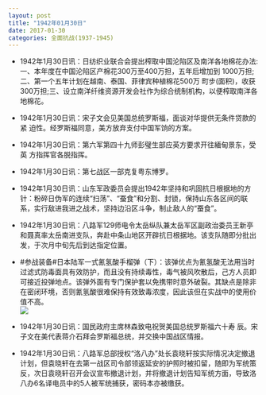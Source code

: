 ```yaml
---
layout: post
title: "1942年01月30日"
date: 2017-01-30
categories: 全面抗战(1937-1945)
---
```


<meta name="referrer" content="no-referrer" />

- 1942年1月30日讯：日纺织业联合会提出榨取中国沦陷区及南洋各地棉花办法:一、本年度在中国沦陷区产棉花300万至400万担，五年后增加到 1000万担;二、第一个五年计划在越南、泰国、菲律宾种植棉花500万 町步(面积)，收获300万担;三、设立南洋纤维资源开发会社作为综合统制机构，以便榨取南洋各地棉花。 

- 1942年1月30日讯：宋子文会见美国总统罗斯福，面谈对华提供无条件贷款的紧 迫性。经罗斯福同意，美方放弃支付中国军饷的方案。 

- 1942年1月30日讯：第六军第四十九师彭璧生部应英方要求开往緬甸景东，受英 方指挥官各脱指挥。 

- 1942年1月30日讯：第七战区一部克复粤东博罗。 

- 1942年1月30日讯：山东军政委员会提出1942年坚持和巩固抗日根据地的方针：粉碎日伪军的连续“扫荡”、“蚕食”和分割、封锁，保持山东各区间的联系，实行敌进我进之战术，坚持边沿区斗争，制止敌人的“蚕食”。 

- 1942年1月30日讯：八路军129师电令太岳纵队兼太岳军区副政治委员王新亭和聂真率太岳南进支队，奔赴中条山地区开辟抗日根据地。该支队随即分批出发，于次月中旬先后到达指定位置。 

- #参战装备#日本陆军一式氰氢酸手榴弹（下）：该弹优点为氰氢酸无法用当时过滤式防毒面具有效防护，而且没有持续毒性，毒气被风吹散后，己方人员即可接近投弹地点。该弹外面有专门保护套以免携带时意外破裂。其缺点是除非在密闭环境，否则氰氢酸很难保持有效致毒浓度，因此该但在实战中的使用价值不高。 <br/><img src="https://ww3.sinaimg.cn/large/aca367d8jw1fc8fdb9db6j20b60kgwh3.jpg" />

- 1942年1月30日讯：国民政府主席林森致电祝贺美国总统罗斯福六十寿 辰。宋子文在美代表蒋介石拜会罗斯福总统，并交换中国战区情报。 

- 1942年1月30日讯：八路军总部授权“洛八办”处长袁晓轩按实际情况决定撤退计划，但袁晓轩在去第一战区司令部领返延安的护照时被扣留，随即为军统策反，次日袁晓轩召开会议宣布撤退计划，并将撤退计划告知军统方面，导致洛八办6名译电员中的5人被军统捕获，密码本亦被缴获。 

